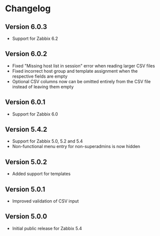 # Changelog

## Version 6.0.3

* Support for Zabbix 6.2

## Version 6.0.2

* Fixed "Missing host list in session" error when reading larger CSV files
* Fixed incorrect host group and template assignment when the respective fields are empty
* Optional CSV columns now can be omitted entirely from the CSV file instead of leaving them empty

## Version 6.0.1

* Support for Zabbix 6.0

## Version 5.4.2

* Support for Zabbix 5.0, 5.2 and 5.4
* Non-functional menu entry for non-superadmins is now hidden

## Version 5.0.2

* Added support for templates

## Version 5.0.1

* Improved validation of CSV input

## Version 5.0.0

* Initial public release for Zabbix 5.4
